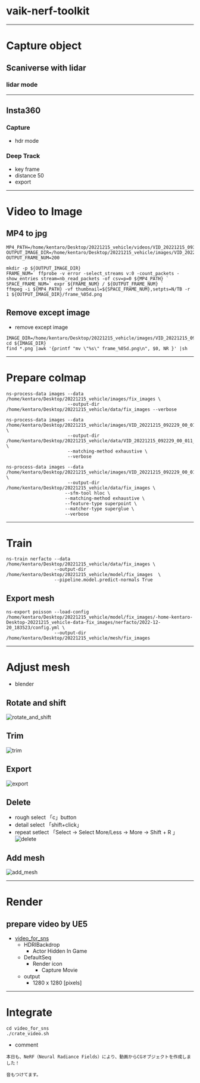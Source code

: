 # vaik-nerf-toolkit

-----------

# Capture object

## Scaniverse with lidar
### lidar mode

---------
## Insta360

### Capture
- hdr mode

### Deep Track
- key frame
- distance 50
- export
-----------

# Video to Image

## MP4 to jpg

```shell
MP4_PATH=/home/kentaro/Desktop/20221215_vehicle/videos/VID_20221215_093333_00_014.mp4
OUTPUT_IMAGE_DIR=/home/kentaro/Desktop/20221215_vehicle/images/VID_20221215_093333_00_014
OUTPUT_FRAME_NUM=200

mkdir -p ${OUTPUT_IMAGE_DIR}
FRAME_NUM=` ffprobe -v error -select_streams v:0 -count_packets -show_entries stream=nb_read_packets -of csv=p=0 ${MP4_PATH} `
SPACE_FRAME_NUM=` expr ${FRAME_NUM} / ${OUTPUT_FRAME_NUM} `
ffmpeg -i ${MP4_PATH} -vf thumbnail=${SPACE_FRAME_NUM},setpts=N/TB -r 1 ${OUTPUT_IMAGE_DIR}/frame_%05d.png
```

## Remove except image

- remove except image

```shell
IMAGE_DIR=/home/kentaro/Desktop/20221215_vehicle/images/VID_20221215_092229_00_011
cd ${IMAGE_DIR}
find *.png |awk '{printf "mv \"%s\" frame_%05d.png\n", $0, NR }' |sh
```

----------


# Prepare colmap

```shell
ns-process-data images --data /home/kentaro/Desktop/20221215_vehicle/images/fix_images \
                       --output-dir /home/kentaro/Desktop/20221215_vehicle/data/fix_images --verbose
```

```shell
ns-process-data images --data /home/kentaro/Desktop/20221215_vehicle/images/VID_20221215_092229_00_011_unet/images \
                       --output-dir /home/kentaro/Desktop/20221215_vehicle/data/VID_20221215_092229_00_011_unet \
                       --matching-method exhaustive \
                       --verbose
```

```shell
ns-process-data images --data /home/kentaro/Desktop/20221215_vehicle/images/VID_20221215_092229_00_011_unet/images \
                       --output-dir /home/kentaro/Desktop/20221215_vehicle/data/fix_images \
                      --sfm-tool hloc \
                      --matching-method exhaustive \
                      --feature-type superpoint \
                      --matcher-type superglue \
                      --verbose
```

-----------

# Train

```shell
ns-train nerfacto --data /home/kentaro/Desktop/20221215_vehicle/data/fix_images \
                  --output-dir /home/kentaro/Desktop/20221215_vehicle/model/fix_images  \
                  --pipeline.model.predict-normals True
```

## Export mesh
```shell
ns-export poisson --load-config /home/kentaro/Desktop/20221215_vehicle/model/fix_images/-home-kentaro-Desktop-20221215_vehicle-data-fix_images/nerfacto/2022-12-20_183523/config.yml \
                  --output-dir /home/kentaro/Desktop/20221215_vehicle/mesh/fix_images
```

--------

# Adjust mesh
- blender

## Rotate and shift

![rotate_and_shift](doc/rotate_shift.gif)

## Trim

![trim](doc/trim.gif)


## Export

![export](doc/export.gif)

## Delete
- rough select 「c」button
- detail select 「shift+click」
- repeat setlect 「Select -> Select More/Less -> More -> Shift + R 」
![delete](doc/delete.gif)

## Add mesh

![add_mesh](doc/add_mesh.gif)

-------

# Render

## prepare video by UE5
- [video_for_sns](https://drive.google.com/file/d/16unWZmbYkJuuNoWSi7FNVFZ3HeMjNkS0/view?usp=sharing)
  - HDRIBackdrop
    - Actor Hidden In Game
  - DefaultSeq
    - Render icon
      - Capture Movie
  - output
    - 1280 x 1280 [pixels]

--------

# Integrate

```shell
cd video_for_sns
./crate_video.sh
```

- comment

```
本日も、NeRF（Neural Radiance Fields）により、動画からCGオブジェクトを作成しました！

音もつけてます。
```
